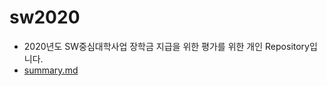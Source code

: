 # sw2020

* 2020년도 SW중심대학사업 장학금 지급을 위한 평가를 위한 개인 Repository입니다.
* [summary.md](https://github.com/zbumjin97/sw2020/blob/main/summary.md)
